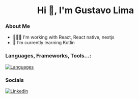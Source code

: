 
<h1 align="center">Hi 👋, I'm Gustavo Lima</h1>

### About Me

*   👨🏻‍💻  I'm working with React, React native, nextjs
*   🌱 I’m currently learning Kotlin

### Languages, Frameworks, Tools...:

[![Languages](https://skillicons.dev/icons?i=javascript,typescript,react,nextjs,vercel,styledcomponents,sass,tailwind,materialui,jest,nodejs,nestjs,docker,html,css,prisma,postgres,figma,&perline=6)]()

### Socials

[![Linkedin](https://skillicons.dev/icons?i=linkedin)](https://www.linkedin.com/in/gustavowlima)
